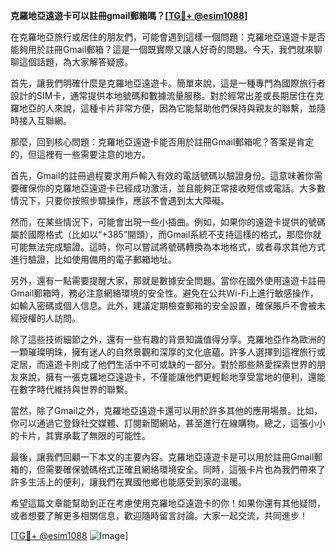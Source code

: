 **克羅地亞遠遊卡可以註冊gmail郵箱嗎？[[TG💪+ @esim1088](https://t.me/s/esim1088)]**

在克羅地亞旅行或居住的朋友們，可能會遇到這樣一個問題：克羅地亞遠遊卡是否能夠用於註冊Gmail郵箱？這是一個既實際又讓人好奇的問題。今天，我們就來聊聊這個話題，為大家解答疑惑。

首先，讓我們明確什麼是克羅地亞遠遊卡。簡單來說，這是一種專門為國際旅行者設計的SIM卡，通常提供本地號碼和數據流量服務。對於經常出差或長期居住在克羅地亞的人來說，這種卡片非常方便，因為它能幫助他們保持與親友的聯繫，並隨時接入互聯網。

那麼，回到核心問題：克羅地亞遠遊卡能否用於註冊Gmail郵箱呢？答案是肯定的，但這裡有一些需要注意的地方。

首先，Gmail的註冊過程要求用戶輸入有效的電話號碼以驗證身份。這意味著你需要確保你的克羅地亞遠遊卡已經成功激活，並且能夠正常接收短信或電話。大多數情況下，只要你按照步驟操作，應該不會遇到太大障礙。

然而，在某些情況下，可能會出現一些小插曲。例如，如果你的遠遊卡提供的號碼屬於國際格式（比如以“+385”開頭），而Gmail系統不支持這樣的格式，那麼你就可能無法完成驗證。這時，你可以嘗試將號碼轉換為本地格式，或者尋求其他方式進行驗證，比如使用備用的電子郵箱地址。

另外，還有一點需要提醒大家，那就是數據安全問題。當你在國外使用遠遊卡註冊Gmail郵箱時，務必注意網絡環境的安全性。避免在公共Wi-Fi上進行敏感操作，如輸入密碼或個人信息。此外，建議定期檢查郵箱的安全設置，確保賬戶不會被未經授權的人訪問。

除了這些技術細節之外，還有一些有趣的背景知識值得分享。克羅地亞作為歐洲的一顆璀璨明珠，擁有迷人的自然景觀和深厚的文化底蘊。許多人選擇到這裡旅行或定居，而遠遊卡則成了他們生活中不可或缺的一部分。對於那些熱愛探索世界的朋友來說，擁有一張克羅地亞遠遊卡，不僅能讓他們更輕鬆地享受當地的便利，還能在數字時代維持與世界的聯繫。

當然，除了Gmail之外，克羅地亞遠遊卡還可以用於許多其他的應用場景。比如，你可以通過它登錄社交媒體、訂閱新聞網站，甚至進行在線購物。總之，這張小小的卡片，其實承載了無限的可能性。

最後，讓我們回顧一下本文的主要內容。克羅地亞遠遊卡是可以用於註冊Gmail郵箱的，但需要確保號碼格式正確且網絡環境安全。同時，這張卡片也為我們帶來了許多生活上的便利，讓我們在異國他鄉也能感受到家的溫暖。

希望這篇文章能幫助到正在考慮使用克羅地亞遠遊卡的你！如果你還有其他疑問，或者想要了解更多相關信息，歡迎隨時留言討論。大家一起交流，共同進步！

[[TG💪+ @esim1088](https://t.me/s/esim1088) ![Image](https://i.postimg.cc/4NQfJmqS/Snipaste-2025-05-13-00-14-12.png)]